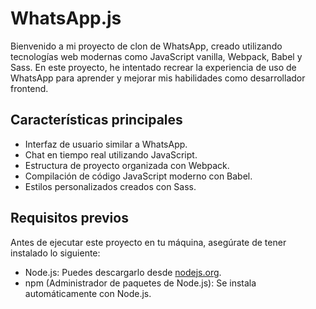 # WhatsApp.js

Bienvenido a mi proyecto de clon de WhatsApp, creado utilizando tecnologías web modernas como JavaScript vanilla, Webpack, Babel y Sass. En este proyecto, he intentado recrear la experiencia de uso de WhatsApp para aprender y mejorar mis habilidades como desarrollador frontend.

## Características principales

- Interfaz de usuario similar a WhatsApp.
- Chat en tiempo real utilizando JavaScript.
- Estructura de proyecto organizada con Webpack.
- Compilación de código JavaScript moderno con Babel.
- Estilos personalizados creados con Sass.

## Requisitos previos

Antes de ejecutar este proyecto en tu máquina, asegúrate de tener instalado lo siguiente:

- Node.js: Puedes descargarlo desde [nodejs.org](https://nodejs.org/).
- npm (Administrador de paquetes de Node.js): Se instala automáticamente con Node.js.
